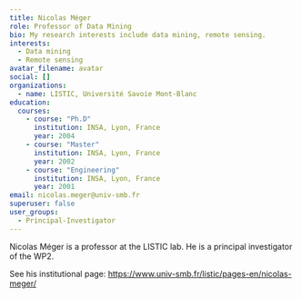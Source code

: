 ```yaml
---
title: Nicolas Méger
role: Professor of Data Mining
bio: My research interests include data mining, remote sensing.
interests:
  - Data mining
  - Remote sensing
avatar_filename: avatar
social: []
organizations:
  - name: LISTIC, Université Savoie Mont-Blanc
education:
  courses:
    - course: "Ph.D"
      institution: INSA, Lyon, France
      year: 2004
    - course: "Master"
      institution: INSA, Lyon, France
      year: 2002
    - course: "Engineering"
      institution: INSA, Lyon, France
      year: 2001  
email: nicolas.meger@univ-smb.fr
superuser: false
user_groups:
  - Principal-Investigator
---
```

Nicolas Méger is a professor at the LISTIC lab. He is a principal investigator of the WP2.

See his institutional page: https://www.univ-smb.fr/listic/pages-en/nicolas-meger/


